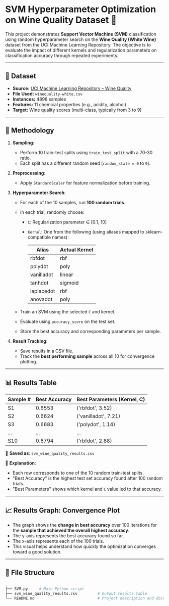 # SVM Hyperparameter Optimization on Wine Quality Dataset 🍷

This project demonstrates **Support Vector Machine (SVM)** classification using random hyperparameter search on the **Wine Quality (White Wine)** dataset from the UCI Machine Learning Repository. The objective is to evaluate the impact of different kernels and regularization parameters on classification accuracy through repeated experiments.

---

## 📂 Dataset

- **Source:** [UCI Machine Learning Repository – Wine Quality](https://archive.ics.uci.edu/ml/datasets/wine+quality)
- **File Used:** `winequality-white.csv`
- **Instances:** 4898 samples
- **Features:** 11 chemical properties (e.g., acidity, alcohol)
- **Target:** Wine quality scores (multi-class, typically from 3 to 9)

---

## 🎯 Methodology

1. **Sampling**:
   - Perform 10 train-test splits using `train_test_split` with a 70-30 ratio.
   - Each split has a different random seed (`random_state = 0` to `9`).

2. **Preprocessing**:
   - Apply `StandardScaler` for feature normalization before training.

3. **Hyperparameter Search**:
   - For each of the 10 samples, run **100 random trials**.
   - In each trial, randomly choose:
     - `C`: Regularization parameter ∈ [0.1, 10]
     - `Kernel`: One from the following (using aliases mapped to sklearn-compatible names):

       | Alias       | Actual Kernel |
       |-------------|----------------|
       | rbfdot      | rbf            |
       | polydot     | poly           |
       | vanilladot  | linear         |
       | tanhdot     | sigmoid        |
       | laplacedot  | rbf            |
       | anovadot    | poly           |

   - Train an SVM using the selected `C` and kernel.
   - Evaluate using `accuracy_score` on the test set.
   - Store the best accuracy and corresponding parameters per sample.

4. **Result Tracking**:
   - Save results in a CSV file.
   - Track the **best performing sample** across all 10 for convergence plotting.

---

## 📊 Results Table

| Sample # | Best Accuracy | Best Parameters (Kernel, C) |
|----------|---------------|------------------------------|
| S1       | 0.6553        | ('rbfdot', 3.52)             |
| S2       | 0.6624        | ('vanilladot', 7.21)         |
| S3       | 0.6683        | ('polydot', 1.14)            |
| ...      | ...           | ...                          |
| S10      | 0.6794        | ('rbfdot', 2.88)             |

📁 **Saved as**: `svm_wine_quality_results.csv`

📝 **Explanation**:
- Each row corresponds to one of the 10 random train-test splits.
- "Best Accuracy" is the highest test set accuracy found after 100 random trials.
- "Best Parameters" shows which kernel and `C` value led to that accuracy.

---

## 📈 Results Graph: Convergence Plot

- The graph shows the **change in best accuracy** over 100 iterations for the **sample that achieved the overall highest accuracy**.
- The y-axis represents the best accuracy found so far.
- The x-axis represents each of the 100 trials.
- This visual helps understand how quickly the optimization converges toward a good solution.

---

## 📁 File Structure

```bash
.
├── SVM.py     # Main Python script
├── svm_wine_quality_results.csv         # Output results table
└── README.md                            # Project description and documentation
